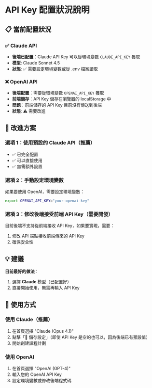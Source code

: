 # API Key 配置狀況說明

## 📋 當前配置狀況

### ✅ Claude API

- **後端已配置**：Claude API Key 可以從環境變數 `CLAUDE_API_KEY` 獲取
- **模型**: Claude Sonnet 4.5
- **狀態**: ✅ 需要設定環境變數或從 .env 檔案讀取

### ❌ OpenAI API

- **後端配置**：需要從環境變數 `OPENAI_API_KEY` 獲取
- **前端儲存**：API Key 儲存在瀏覽器的 localStorage 中
- **問題**：前端儲存的 API Key 目前沒有傳送到後端
- **狀態**: ⚠️ 需要改進

## 🔧 改進方案

### 選項 1：使用預設的 Claude API（推薦）

- ✅ 已完全配置
- ✅ 可以直接使用
- ✅ 無需額外設置

### 選項 2：手動設定環境變數

如果要使用 OpenAI，需要設定環境變數：

```bash
export OPENAI_API_KEY="your-openai-key"
```

### 選項 3：修改後端接受前端 API Key（需要開發）

目前後端不支持從前端接收 API Key，如果要實現，需要：

1. 修改 API 端點接收前端傳來的 API Key
2. 確保安全性

## 💡 建議

**目前最好的做法**：

1. 選擇 **Claude** 模型（已配置好）
2. 直接開始使用，無需再輸入 API Key

## 🎯 使用方式

### 使用 Claude（推薦）

1. 在首頁選擇 "Claude (Opus 4.1)"
2. 點擊「💾 儲存設定」（即使 API Key 是空的也可以，因為後端已有預設值）
3. 開始創建課程計劃

### 使用 OpenAI

1. 在首頁選擇 "OpenAI (GPT-4)"
2. 輸入您的 OpenAI API Key
3. 設定環境變數或修改後端程式碼
